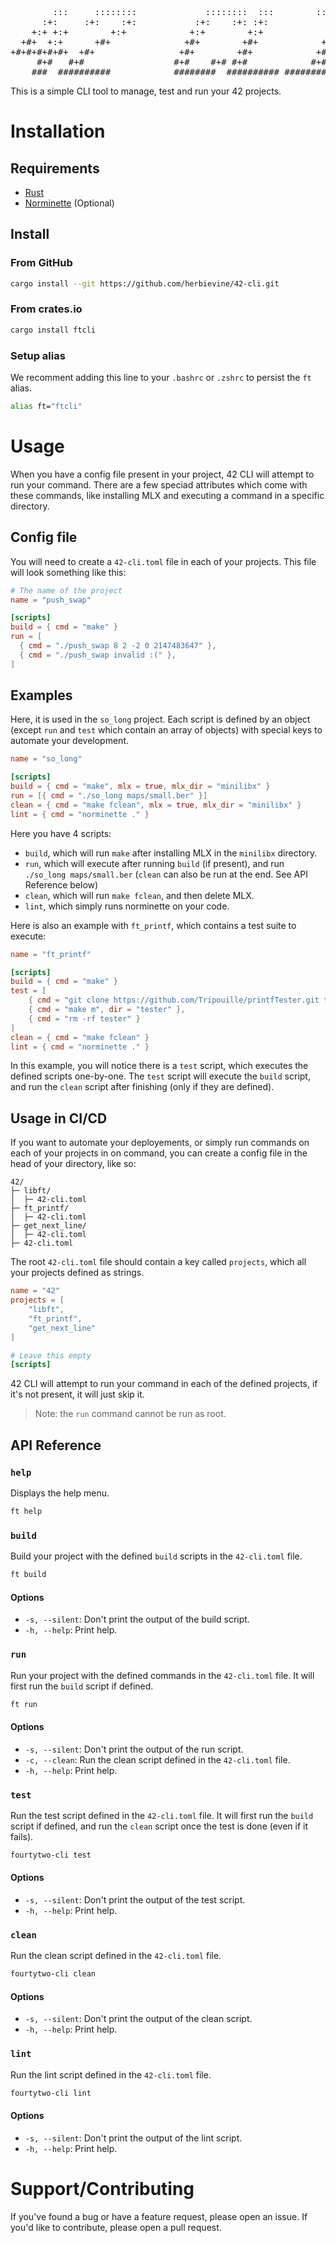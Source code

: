 <pre>
        :::     ::::::::             ::::::::  :::        :::::::::::
      :+:     :+:    :+:           :+:    :+: :+:            :+:
    +:+ +:+        +:+            +:+        +:+            +:+
  +#+  +:+      +#+              +#+        +#+            +#+
+#+#+#+#+#+  +#+                +#+        +#+            +#+
     #+#   #+#                 #+#    #+# #+#            #+#
    ###  ##########            ########  ########## ###########
</pre>

This is a simple CLI tool to manage, test and run your 42 projects.

# Installation

## Requirements

- [Rust](https://www.rust-lang.org/tools/install)
- [Norminette](https://github.com/42School/norminette) (Optional)

## Install

### From GitHub

```bash
cargo install --git https://github.com/herbievine/42-cli.git
```

### From crates.io

```bash
cargo install ftcli
```

### Setup alias

We recomment adding this line to your `.bashrc` or `.zshrc` to persist the `ft` alias.

```bash
alias ft="ftcli"
```

# Usage

When you have a config file present in your project, 42 CLI will attempt to run your command. There are a few speciad attributes which come with these commands, like installing MLX and executing a command in a specific directory.

## Config file

You will need to create a `42-cli.toml` file in each of your projects. This file will look something like this:

```toml
# The name of the project
name = "push_swap"

[scripts]
build = { cmd = "make" }
run = [
  { cmd = "./push_swap 8 2 -2 0 2147483647" },
  { cmd = "./push_swap invalid :(" },
]
```

## Examples

Here, it is used in the `so_long` project. Each script is defined by an object (except `run` and `test` which contain an array of objects) with special keys to automate your development.

```toml
name = "so_long"

[scripts]
build = { cmd = "make", mlx = true, mlx_dir = "minilibx" }
run = [{ cmd = "./so_long maps/small.ber" }]
clean = { cmd = "make fclean", mlx = true, mlx_dir = "minilibx" }
lint = { cmd = "norminette ." }
```

Here you have 4 scripts: 
- `build`, which will run `make` after installing MLX in the `minilibx` directory.
- `run`, which will execute after running `build` (if present), and run `./so_long maps/small.ber` (`clean` can also be run at the end. See API Reference below)
- `clean`, which will run `make fclean`, and then delete MLX.
- `lint`, which simply runs norminette on your code.

Here is also an example with `ft_printf`, which contains a test suite to execute:

```toml
name = "ft_printf"

[scripts]
build = { cmd = "make" }
test = [
	{ cmd = "git clone https://github.com/Tripouille/printfTester.git tester" },
	{ cmd = "make m", dir = "tester" },
	{ cmd = "rm -rf tester" }
]
clean = { cmd = "make fclean" }
lint = { cmd = "norminette ." }
```

In this example, you will notice there is a `test` script, which executes the defined scripts one-by-one. The `test` script will execute the `build` script, and run the `clean` script after finishing (only if they are defined).

## Usage in CI/CD

If you want to automate your deployements, or simply run commands on each of your projects in on command, you can create a config file in the head of your directory, like so:

```
42/
├─ libft/
│  ├─ 42-cli.toml
├─ ft_printf/
│  ├─ 42-cli.toml
├─ get_next_line/
│  ├─ 42-cli.toml
├─ 42-cli.toml
```

The root `42-cli.toml` file should contain a key called `projects`, which all your projects defined as strings.

```toml
name = "42"
projects = [
	"libft",
	"ft_printf",
	"get_next_line"
]

# Leave this empty
[scripts]
```

42 CLI will attempt to run your command in each of the defined projects, if it's not present, it will just skip it.

> Note: the `run` command cannot be run as root.

## API Reference

### `help`

Displays the help menu.

```bash
ft help
```

### `build`

Build your project with the defined `build` scripts in the `42-cli.toml` file.

```bash
ft build
```

#### Options

- `-s, --silent`: Don't print the output of the build script.
- `-h, --help`: Print help.

### `run`

Run your project with the defined commands in the `42-cli.toml` file. It will first run the `build` script if defined.

```bash
ft run
```

#### Options

- `-s, --silent`: Don't print the output of the run script.
- `-c, --clean`: Run the clean script defined in the `42-cli.toml` file.
- `-h, --help`: Print help.

### `test`

Run the test script defined in the `42-cli.toml` file. It will first run the `build` script if defined, and run the `clean` script once the test is done (even if it fails).

```bash
fourtytwo-cli test
```

#### Options

- `-s, --silent`: Don't print the output of the test script.
- `-h, --help`: Print help.

### `clean`

Run the clean script defined in the `42-cli.toml` file.

```bash
fourtytwo-cli clean
```

#### Options

- `-s, --silent`: Don't print the output of the clean script.
- `-h, --help`: Print help.

### `lint`

Run the lint script defined in the `42-cli.toml` file.

```bash
fourtytwo-cli lint
```

#### Options

- `-s, --silent`: Don't print the output of the lint script.
- `-h, --help`: Print help.

# Support/Contributing

If you've found a bug or have a feature request, please open an issue. If you'd like to contribute, please open a pull request.
